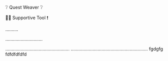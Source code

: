 ❔ Quest Weaver ❔

👷‍♂️ Supportive Tool ❗

..........

.............................

..................................................
............................................................
fgdgfg
fdfdfdfdfd
